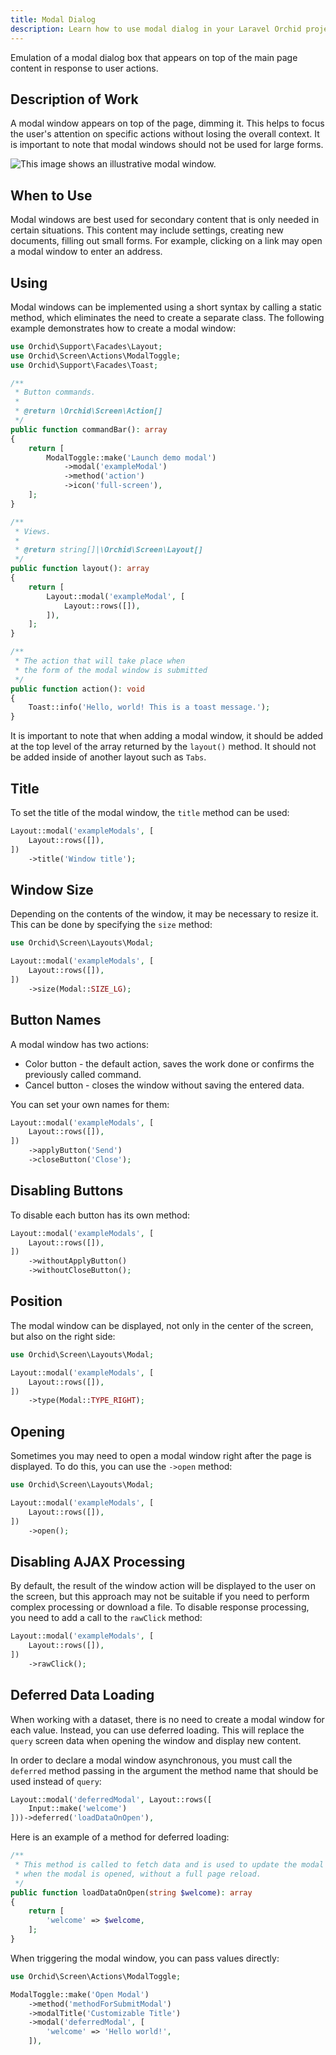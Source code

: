 ```yaml
---
title: Modal Dialog
description: Learn how to use modal dialog in your Laravel Orchid projects with our comprehensive documentation. Get tips on creating dynamic modals, passing data to modals, and customizing modal behavior.
---
```



Emulation of a modal dialog box that appears on top of the main page content in response to user actions.


## Description of Work

A modal window appears on top of the page, dimming it. This helps to focus the user's attention on specific actions without losing the overall context. It is important to note that modal windows should not be used for large forms.

![This image shows an illustrative modal window.](/img/layouts/modals.png)


## When to Use

Modal windows are best used for secondary content that is only needed in certain situations. This content may include settings, creating new documents, filling out small forms. For example, clicking on a link may open a modal window to enter an address.

## Using

Modal windows can be implemented using a short syntax by calling a static method, which eliminates the need to create a separate class. The following example demonstrates how to create a modal window:

```php
use Orchid\Support\Facades\Layout;
use Orchid\Screen\Actions\ModalToggle;
use Orchid\Support\Facades\Toast;

/**
 * Button commands.
 *
 * @return \Orchid\Screen\Action[]
 */
public function commandBar(): array
{
    return [
        ModalToggle::make('Launch demo modal')
            ->modal('exampleModal')
            ->method('action')
            ->icon('full-screen'),
    ];
}

/**
 * Views.
 *
 * @return string[]|\Orchid\Screen\Layout[]
 */
public function layout(): array
{
    return [
        Layout::modal('exampleModal', [
            Layout::rows([]),
        ]),
    ];
}

/**
 * The action that will take place when
 * the form of the modal window is submitted
 */
public function action(): void
{
    Toast::info('Hello, world! This is a toast message.');
}
```


It is important to note that when adding a modal window, it should be added at the top level of the array returned by the `layout()` method. It should not be added inside of another layout such as `Tabs`.


## Title

To set the title of the modal window, the `title` method can be used:

```php
Layout::modal('exampleModals', [
    Layout::rows([]),
])
    ->title('Window title');
```

## Window Size

Depending on the contents of the window, it may be necessary to resize it. This can be done by specifying the `size` method:


```php
use Orchid\Screen\Layouts\Modal;

Layout::modal('exampleModals', [
    Layout::rows([]),
])
    ->size(Modal::SIZE_LG);
```

## Button Names

A modal window has two actions:

- Color button - the default action, saves the work done or confirms the previously called command.
- Cancel button - closes the window without saving the entered data.


You can set your own names for them:

```php
Layout::modal('exampleModals', [
    Layout::rows([]),
])
    ->applyButton('Send')
    ->closeButton('Close');
```

## Disabling Buttons

To disable each button has its own method:

```php
Layout::modal('exampleModals', [
    Layout::rows([]),
])
    ->withoutApplyButton()
    ->withoutCloseButton();
```


## Position

The modal window can be displayed, not only in the center of the screen, but also on the right side:

```php
use Orchid\Screen\Layouts\Modal;

Layout::modal('exampleModals', [
    Layout::rows([]),
])
    ->type(Modal::TYPE_RIGHT);
```

## Opening

Sometimes you may need to open a modal window right after the page is displayed. To do this, you can use the `->open` method:

```php
use Orchid\Screen\Layouts\Modal;

Layout::modal('exampleModals', [
    Layout::rows([]),
])
    ->open();
```

## Disabling AJAX Processing

By default, the result of the window action will be displayed to the user on the screen, but this approach may not be suitable if you need to perform complex processing or download a file.
To disable response processing, you need to add a call to the `rawClick` method:

```php
Layout::modal('exampleModals', [
    Layout::rows([]),
])
    ->rawClick();
```

## Deferred Data Loading

When working with a dataset, there is no need to create a modal window for each value. Instead, you can use deferred loading.
This will replace the `query` screen data when opening the window and display
new content.

In order to declare a modal window asynchronous, you must call the `deferred` method passing in the argument the method name that should be used instead of `query`:

```php
Layout::modal('deferredModal', Layout::rows([
    Input::make('welcome')
]))->deferred('loadDataOnOpen'),
```

Here is an example of a method for deferred loading:

```php
/**
 * This method is called to fetch data and is used to update the modal content
 * when the modal is opened, without a full page reload.
 */
public function loadDataOnOpen(string $welcome): array
{
    return [
        'welcome' => $welcome,
    ];
}
```

When triggering the modal window, you can pass values directly:

```php
use Orchid\Screen\Actions\ModalToggle;

ModalToggle::make('Open Modal')
    ->method('methodForSubmitModal')
    ->modalTitle('Customizable Title')
    ->modal('deferredModal', [
        'welcome' => 'Hello world!',
    ]),
```

<!--

> **Please note**, when using your own templates, the content of the window uses dynamic data that is not in the initial loading. To eliminate possible errors, it is necessary to check for the existence of variables. In the `Blade` template engine, this might look like: `{{$variable ?? ''}}`.

-->

